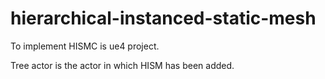 # hierarchical-instanced-static-mesh
 To implement HISMC is ue4 project.

Tree actor is the actor in which HISM has been added.
